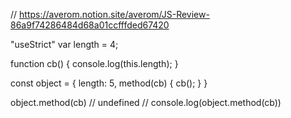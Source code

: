 // https://averom.notion.site/averom/JS-Review-86a9f74286484d68a01ccfffded67420

"useStrict"
var length = 4;

function cb() {
	console.log(this.length);
}

const object = {
	length: 5,
	method(cb) {
		cb();
	}
}

object.method(cb) // undefined
// console.log(object.method(cb))
